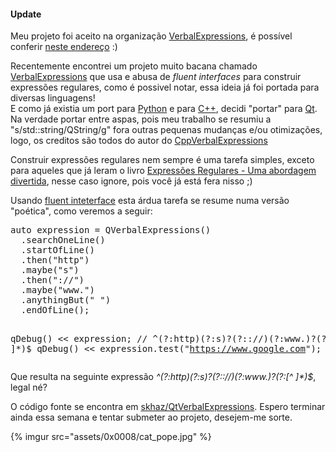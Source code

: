 <div class="alert alert-info">
  <h4>Update</h4>
  Meu projeto foi aceito na organização <a href="https://github.com/VerbalExpressions/">VerbalExpressions</a>, é possível conferir <a href="https://github.com/VerbalExpressions/QtVerbalExpressions">neste endereço</a> :)
</div>

<p>
Recentemente encontrei um projeto muito bacana chamado <a href="https://github.com/VerbalExpressions/">VerbalExpressions</a> que usa e abusa de <em>fluent interfaces</em> para construir expressões regulares, como é possivel notar, essa ideia já foi portada para diversas linguagens!<br />
E como já existia um port para <a href="https://github.com/VerbalExpressions/PythonVerbalExpressions">Python</a> e para <a href="https://github.com/VerbalExpressions/CppVerbalExpressions">C++</a>, decidi "portar" para <a href="http://qt-project.org/">Qt</a>. Na verdade portar entre aspas, pois meu trabalho se resumiu a "s/std::string/QString/g" fora outras pequenas mudanças e/ou otimizações, logo, os creditos são todos do autor do <a href="https://github.com/VerbalExpressions/CppVerbalExpressions">CppVerbalExpressions</a><br />
</p>

<p>
Construir expressões regulares nem sempre é uma tarefa simples, exceto para aqueles que já leram o livro <a href="http://aurelio.net/regex/">Expressões Regulares - Uma abordagem divertida</a>, nesse caso ignore, pois você já está fera nisso ;)
</p>

<p>
Usando <a href="http://en.wikipedia.org/wiki/Fluent_interface">fluent inteterface</a> esta árdua tarefa se resume numa versão "poética", como veremos a seguir:
</p>

<p>
<pre class="prettyprint">
auto expression = QVerbalExpressions()
  .searchOneLine()
  .startOfLine()
  .then("http")
  .maybe("s")
  .then("://")
  .maybe("www.")
  .anythingBut(" ")
  .endOfLine();

qDebug() << expression; // ^(?:http)(?:s)?(?:://)(?:www.)?(?:[^ ]*)$
qDebug() << expression.test("https://www.google.com"); // true
</pre>
</p>

<p>
Que resulta na seguinte expressão <em>^(?:http)(?:s)?(?:://)(?:www.)?(?:[^ ]*)$</em>, legal né?
</p>

<p>
O código fonte se encontra em <a href="https://github.com/skhaz/QtVerbalExpressions">skhaz/QtVerbalExpressions</a>. Espero terminar ainda essa semana e tentar submeter ao projeto, desejem-me sorte.
</p>
<p>
{% imgur src="assets/0x0008/cat_pope.jpg" %}
</p>

